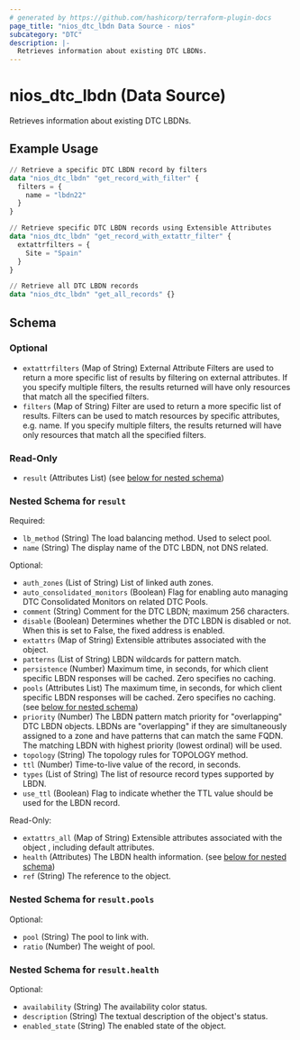 ```yaml
---
# generated by https://github.com/hashicorp/terraform-plugin-docs
page_title: "nios_dtc_lbdn Data Source - nios"
subcategory: "DTC"
description: |-
  Retrieves information about existing DTC LBDNs.
---
```


# nios_dtc_lbdn (Data Source)

Retrieves information about existing DTC LBDNs.

## Example Usage

```terraform
// Retrieve a specific DTC LBDN record by filters
data "nios_dtc_lbdn" "get_record_with_filter" {
  filters = {
    name = "lbdn22"
  }
}

// Retrieve specific DTC LBDN records using Extensible Attributes
data "nios_dtc_lbdn" "get_record_with_extattr_filter" {
  extattrfilters = {
    Site = "Spain"
  }
}

// Retrieve all DTC LBDN records
data "nios_dtc_lbdn" "get_all_records" {}
```

<!-- schema generated by tfplugindocs -->
## Schema

### Optional

- `extattrfilters` (Map of String) External Attribute Filters are used to return a more specific list of results by filtering on external attributes. If you specify multiple filters, the results returned will have only resources that match all the specified filters.
- `filters` (Map of String) Filter are used to return a more specific list of results. Filters can be used to match resources by specific attributes, e.g. name. If you specify multiple filters, the results returned will have only resources that match all the specified filters.

### Read-Only

- `result` (Attributes List) (see [below for nested schema](#nestedatt--result))

<a id="nestedatt--result"></a>
### Nested Schema for `result`

Required:

- `lb_method` (String) The load balancing method. Used to select pool.
- `name` (String) The display name of the DTC LBDN, not DNS related.

Optional:

- `auth_zones` (List of String) List of linked auth zones.
- `auto_consolidated_monitors` (Boolean) Flag for enabling auto managing DTC Consolidated Monitors on related DTC Pools.
- `comment` (String) Comment for the DTC LBDN; maximum 256 characters.
- `disable` (Boolean) Determines whether the DTC LBDN is disabled or not. When this is set to False, the fixed address is enabled.
- `extattrs` (Map of String) Extensible attributes associated with the object.
- `patterns` (List of String) LBDN wildcards for pattern match.
- `persistence` (Number) Maximum time, in seconds, for which client specific LBDN responses will be cached. Zero specifies no caching.
- `pools` (Attributes List) The maximum time, in seconds, for which client specific LBDN responses will be cached. Zero specifies no caching. (see [below for nested schema](#nestedatt--result--pools))
- `priority` (Number) The LBDN pattern match priority for "overlapping" DTC LBDN objects. LBDNs are "overlapping" if they are simultaneously assigned to a zone and have patterns that can match the same FQDN. The matching LBDN with highest priority (lowest ordinal) will be used.
- `topology` (String) The topology rules for TOPOLOGY method.
- `ttl` (Number) Time-to-live value of the record, in seconds.
- `types` (List of String) The list of resource record types supported by LBDN.
- `use_ttl` (Boolean) Flag to indicate whether the TTL value should be used for the LBDN record.

Read-Only:

- `extattrs_all` (Map of String) Extensible attributes associated with the object , including default attributes.
- `health` (Attributes) The LBDN health information. (see [below for nested schema](#nestedatt--result--health))
- `ref` (String) The reference to the object.

<a id="nestedatt--result--pools"></a>
### Nested Schema for `result.pools`

Optional:

- `pool` (String) The pool to link with.
- `ratio` (Number) The weight of pool.


<a id="nestedatt--result--health"></a>
### Nested Schema for `result.health`

Optional:

- `availability` (String) The availability color status.
- `description` (String) The textual description of the object's status.
- `enabled_state` (String) The enabled state of the object.
